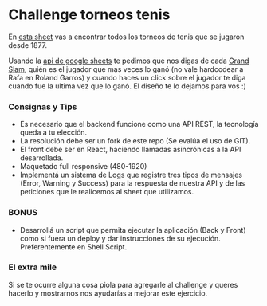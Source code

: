 # Challenge torneos tenis

En [esta sheet](https://docs.google.com/spreadsheets/d/1GZu4w8_NiJS8I1--C-N5O2dPoj_Bv-ojekMRDS2ToMQ/edit#gid=1490274874) vas a encontrar todos los torneos de tenis que se jugaron desde 1877.

Usando la [api de google sheets](https://developers.google.com/sheets/api/) te pedimos que nos digas de cada [Grand Slam](https://es.wikipedia.org/wiki/Grand_Slam_(tenis)), quién es el jugador que mas veces lo ganó (no vale hardcodear a Rafa en Roland Garros) y cuando haces un click sobre el jugador te diga cuando fue la ultima vez que lo ganó.
El diseño te lo dejamos para vos :)


### Consignas y Tips

* Es necesario que el backend funcione como una API REST, la tecnología queda a tu elección.
* La resolución debe ser un fork de este repo (Se evalúa el uso de GIT).
* El front debe ser en React, haciendo llamadas asincrónicas a la API desarrollada.
* Maquetado full responsive (480-1920)
* Implementá un sistema de Logs que registre tres tipos de mensajes (Error, Warning y Success) para la respuesta de nuestra API y de las peticiones que le realicemos al sheet que utilizamos.


### BONUS

* Desarrollá un script que permita ejecutar la aplicación (Back y Front) como si fuera un deploy y dar instrucciones de su ejecución. Preferentemente en Shell Script.

### El extra mile

Si se te ocurre alguna cosa piola para agregarle al challenge y queres hacerlo y mostrarnos nos ayudarías a mejorar este ejercicio.
